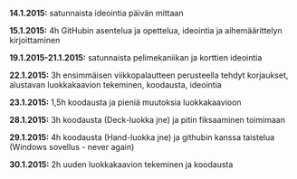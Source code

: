 **14.1.2015:** satunnaista ideointia päivän mittaan

**15.1.2015:** 4h GitHubin asentelua ja opettelua, ideointia ja aihemäärittelyn kirjoittaminen

**19.1.2015-21.1.2015:** satunnaista pelimekaniikan ja korttien ideointia

**22.1.2015:** 3h ensimmäisen viikkopalautteen perusteella tehdyt korjaukset, alustavan luokkakaavion tekeminen, koodausta, ideointia

**23.1.2015:** 1,5h koodausta ja pieniä muutoksia luokkakaavioon

**28.1.2015:** 3h koodausta (Deck-luokka jne) ja pitin fiksaaminen toimimaan

**29.1.2015:** 4h koodausta (Hand-luokka jne) ja githubin kanssa taistelua (Windows sovellus - never again)

**30.1.2015:** 2h uuden luokkakaavion tekeminen ja koodausta
